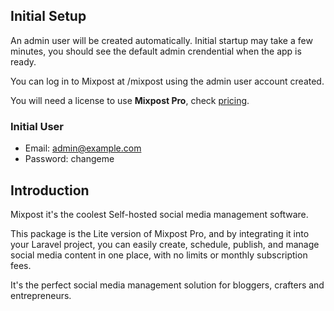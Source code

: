 ## Initial Setup

An admin user will be created automatically. 
Initial startup may take a few minutes, you should see the default admin crendential when the app is ready.

You can log in to Mixpost at /mixpost using the admin user account created.

You will need a license to use **Mixpost Pro**, check [pricing](https://mixpost.app/pricing).

### Initial User

- Email: admin@example.com
- Password: changeme

## Introduction

Mixpost it's the coolest Self-hosted social media management software.

This package is the Lite version of Mixpost Pro, and by integrating it into your Laravel project, you can easily create, schedule, publish, and manage social media content in one place, with no limits or monthly subscription fees.

It's the perfect social media management solution for bloggers, crafters and entrepreneurs.
